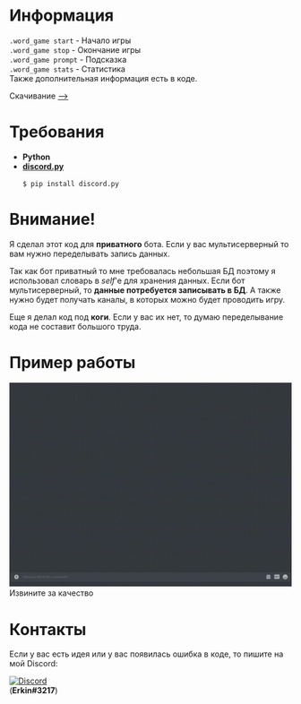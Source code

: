 # Информация
`.word_game start` - Начало игры<br>
`.word_game stop` - Окончание игры<br>
`.word_game prompt` - Подсказка<br>
`.word_game stats` - Статистика<br>
Также дополнительная информация есть в коде.

Скачивание [-->](https://raw.githubusercontent.com/Manix888/word_game/master/d.py%20group/word_game.py)  

# Требования
- **Python**
- **[discord.py](https://pypi.org/project/discord.py/)**
    ``` 
    $ pip install discord.py 
    ```

# Внимание!
Я сделал этот код для **приватного** бота. Если у вас мультисерверный то вам нужно переделывать запись данных. 

Так как бот приватный то мне требовалась небольшая БД поэтому я использовал словарь в *self*'е для хранения данных. Если бот мультисерверный, то **данные потребуется записывать в БД**. А также нужно будет получать каналы, в которых можно будет проводить игру.

Еще я делал код под **коги**. Если у вас их нет, то думаю переделывание кода не составит большого труда.

# Пример работы
![Example](https://github.com/Manix888/word_game/blob/master/assets/word_game-showcase.gif)<br>
Извините за качество

# Контакты
Если у вас есть идея или у вас появилась ошибка в коде, то пишите на мой Discord:

[![Discord](https://img.shields.io/badge/-My_Discord-090909?style=for-the-badge&logo=discord&logoColor=5B72BF)](https://discordapp.com/users/692313869057785886)<br>
(**Erkin#3217**)